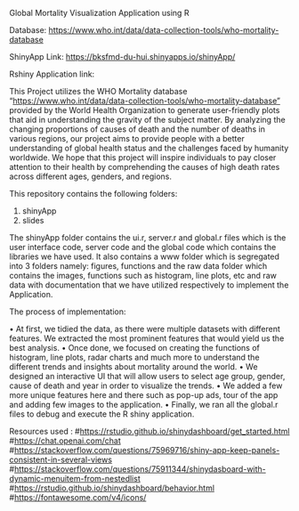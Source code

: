 Global Mortality Visualization Application using R

Database: https://www.who.int/data/data-collection-tools/who-mortality-database

ShinyApp Link: https://bksfmd-du-hui.shinyapps.io/shinyApp/

Rshiny Application link: 

This Project utilizes the WHO Mortality database “https://www.who.int/data/data-collection-tools/who-mortality-database” provided by the World Health Organization to generate user-friendly plots that aid in understanding the gravity of the subject matter. By analyzing the changing proportions of causes of death and the number of deaths in various regions, our project aims to provide people with a better understanding of global health status and the challenges faced by humanity worldwide. We hope that this project will inspire individuals to pay closer attention to their health by comprehending the causes of high death rates across different ages, genders, and regions.

This repository contains the following folders: 

1) shinyApp 
2) slides 

The shinyApp folder contains the ui.r, server.r and global.r files which is the user interface code, server code and the global code which contains the libraries we have used. It also contains a www folder which is segregated into 3 folders namely: figures, functions and the raw data folder which contains the images, functions such as histogram, line plots, etc and raw data with documentation that we have utilized respectively to implement the Application.

The process of implementation:

•	At first, we tidied the data, as there were multiple datasets with different features. We extracted the most prominent features that would yield us the best analysis. 
•	Once done, we focused on creating the functions of histogram, line plots, radar charts and much more to understand the different trends and insights about mortality around the world. 
•	We designed an interactive UI that will allow users to select age group, gender, cause of death and year in order to visualize the trends.
•	We added a few more unique features here and there such as pop-up ads, tour of the app and adding few images to the application. 
•	Finally, we ran all the global.r files to debug and execute the R shiny application. 

Resources used : 
#https://rstudio.github.io/shinydashboard/get_started.html
#https://chat.openai.com/chat
#https://stackoverflow.com/questions/75969716/shiny-app-keep-panels-consistent-in-several-views
#https://stackoverflow.com/questions/75911344/shinydasboard-with-dynamic-menuitem-from-nestedlist
#https://rstudio.github.io/shinydashboard/behavior.html
#https://fontawesome.com/v4/icons/







